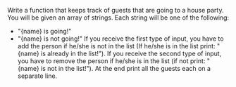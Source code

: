 Write a function that keeps track of guests that are going to a house party.
You will be given an array of strings. Each string will be one of the following:
- "{name} is going!"
- "{name} is not going!"
If you receive the first type of input, you have to add the person if he/she is not in the list (If he/she is in the list
print: "{name} is already in the list!").
If you receive the second type of input, you have to remove the person if he/she is in the list (if not print: "{name}
is not in the list!").
At the end print all the guests each on a separate line.